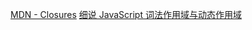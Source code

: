 [MDN - Closures](https://developer.mozilla.org/zh-CN/docs/Web/JavaScript/Closures)
[细说 JavaScript 词法作用域与动态作用域](https://www.imooc.com/article/17985)
